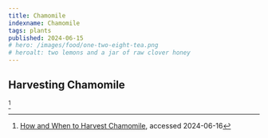 ```yaml
---
title: Chamomile
indexname: Chamomile
tags: plants
published: 2024-06-15
# hero: /images/food/one-two-eight-tea.png
# heroalt: two lemons and a jar of raw clover honey
---
```


## Harvesting Chamomile

[^1]

[^1]: [How and When to Harvest Chamomile](https://www.gettystewart.com/how-and-when-to-harvest-chamomile/), accessed 2024-06-16
